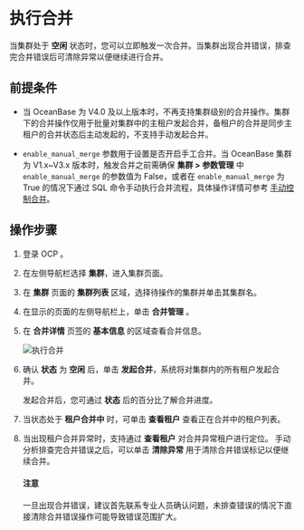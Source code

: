 # 执行合并

当集群处于 **空闲** 状态时，您可以立即触发一次合并。当集群出现合并错误，排查完合并错误后可清除异常以便继续进行合并。

## 前提条件

* 当 OceanBase 为 V4.0 及以上版本时，不再支持集群级别的合并操作。集群下的合并操作仅用于批量对集群中的主租户发起合并，备租户的合并是同步主租户的合并状态后主动发起的，不支持手动发起合并。

* `enable_manual_merge` 参数用于设置是否开启手工合并。当 OceanBase 集群为 V1.x~V3.x 版本时，触发合并之前需确保 **集群 > 参数管理** 中 `enable_manual_merge` 的参数值为 False，或者在 `enable_manual_merge` 为 True 的情况下通过 SQL 命令手动执行合并流程，具体操作详情可参考 [手动控制合并](https://www.oceanbase.com/docs/enterprise-oceanbase-database-cn-0000000001417800)。

## 操作步骤

1. 登录 OCP 。

2. 在左侧导航栏选择 **集群**，进入集群页面。

3. 在 **集群** 页面的 **集群列表** 区域，选择待操作的集群并单击其集群名。

4. 在显示的页面的左侧导航栏上，单击 **合并管理** 。

5. 在 **合并详情** 页签的 **基本信息** 的区域查看合并信息。

   ![执行合并](https://obbusiness-private.oss-cn-shanghai.aliyuncs.com/doc/img/ocp/%E5%90%88%E5%B9%B6%E5%9F%BA%E6%9C%AC%E4%BF%A1%E6%81%AF1.png)

6. 确认 **状态** 为 **空闲** 后，单击 **发起合并**，系统将对集群内的所有租户发起合并。

   发起合并后，您可通过 **状态** 后的百分比了解合并进度。

7. 当状态处于 **租户合并中** 时，可单击 **查看租户** 查看正在合并中的租户列表。

8. 当出现租户合并异常时，支持通过 **查看租户** 对合并异常租户进行定位。
   手动分析排查完合并错误之后，可以单击 **清除异常** 用于清除合并错误标记以便继续合并。

   <main id="notice" type='notice'>
   <h4>注意</h4>
   <p>一旦出现合并错误，建议首先联系专业人员确认问题，未排查错误的情况下直接清除合并错误操作可能导致错误范围扩大。</p>
   </main>
